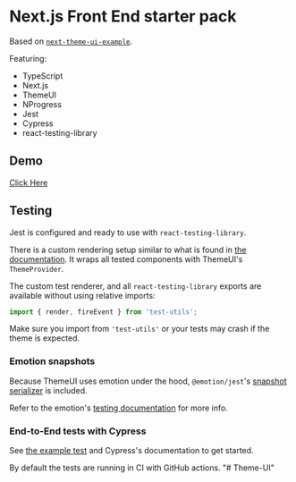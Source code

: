 # Next.js Front End starter pack

Based on [`next-theme-ui-example`](https://github.com/system-ui/theme-ui/tree/master/examples/next).

Featuring:

- TypeScript
- Next.js
- ThemeUI
- NProgress
- Jest
- Cypress
- react-testing-library

## Demo

[Click Here](https://timan.vercel.app/)

## Testing

Jest is configured and ready to use with `react-testing-library`.

There is a custom rendering setup similar to what is found in [the documentation](https://testing-library.com/docs/react-testing-library/setup#custom-render). It wraps all tested components with ThemeUI's `ThemeProvider`.

The custom test renderer, and all `react-testing-library` exports are available without using relative imports:

```javascript
import { render, fireEvent } from 'test-utils';
```

Make sure you import from `'test-utils'` or your tests may crash if the theme is expected.

### Emotion snapshots

Because ThemeUI uses emotion under the hood, `@emotion/jest`'s [snapshot serializer](https://emotion.sh/docs/testing) is included.

Refer to the emotion's [testing documentation](https://emotion.sh/docs/testing) for more info.

### End-to-End tests with Cypress

See [the example test](https://github.com/freddydumont/theme-ui-next-boilerplate/blob/master/cypress/integration/navigation_spec.ts) and Cypress's documentation to get started.

By default the tests are running in CI with GitHub actions.
"# Theme-UI" 
